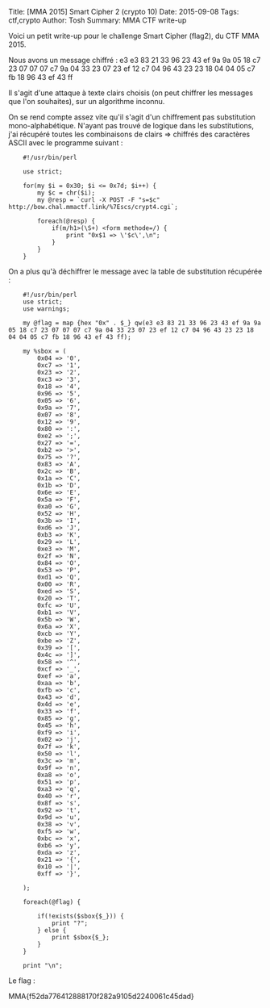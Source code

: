 Title: [MMA 2015] Smart Cipher 2 (crypto 10)
Date: 2015-09-08
Tags: ctf,crypto
Author: Tosh
Summary: MMA CTF write-up

Voici un petit write-up pour le challenge Smart Cipher (flag2), du CTF MMA 2015.

Nous avons un message chiffré : e3 e3 83 21 33 96 23 43 ef 9a 9a 05 18 c7 23 07 07 07 c7 9a 04 33 23 07 23 ef 12 c7 04 96 43 23 23 18 04 04 05 c7 fb 18 96 43 ef 43 ff

Il s'agit d'une attaque à texte clairs choisis (on peut chiffrer les messages que l'on souhaites), sur un algorithme inconnu.


On se rend compte assez vite qu'il s'agit d'un chiffrement pas substitution mono-alphabétique. N'ayant pas trouvé de logique dans les substitutions, j'ai récupéré toutes les combinaisons de clairs => chiffrés des caractères ASCII avec le programme suivant :


```
    #!/usr/bin/perl

    use strict;

    for(my $i = 0x30; $i <= 0x7d; $i++) {
        my $c = chr($i);
        my @resp = `curl -X POST -F "s=$c" http://bow.chal.mmactf.link/%7Escs/crypt4.cgi`;

        foreach(@resp) {
            if(m/h1>(\S+) <form methode=/) {
                print "0x$1 => \'$c\',\n";
            }
        }
    }
```

On a plus qu'à déchiffrer le message avec la table de substitution récupérée :


```
    #!/usr/bin/perl
    use strict;
    use warnings;

    my @flag = map {hex "0x" . $_} qw(e3 e3 83 21 33 96 23 43 ef 9a 9a 05 18 c7 23 07 07 07 c7 9a 04 33 23 07 23 ef 12 c7 04 96 43 23 23 18 04 04 05 c7 fb 18 96 43 ef 43 ff);

    my %sbox = (
        0x04 => '0',
        0xc7 => '1',
        0x23 => '2',
        0xc3 => '3',
        0x18 => '4',
        0x96 => '5',
        0x05 => '6',
        0x9a => '7',
        0x07 => '8',
        0x12 => '9',
        0x80 => ':',
        0xe2 => ';',
        0x27 => '=',
        0xb2 => '>',
        0x75 => '?',
        0x83 => 'A',
        0x2c => 'B',
        0x1a => 'C',
        0x1b => 'D',
        0x6e => 'E',
        0x5a => 'F',
        0xa0 => 'G',
        0x52 => 'H',
        0x3b => 'I',
        0xd6 => 'J',
        0xb3 => 'K',
        0x29 => 'L',
        0xe3 => 'M',
        0x2f => 'N',
        0x84 => 'O',
        0x53 => 'P',
        0xd1 => 'Q',
        0x00 => 'R',
        0xed => 'S',
        0x20 => 'T',
        0xfc => 'U',
        0xb1 => 'V',
        0x5b => 'W',
        0x6a => 'X',
        0xcb => 'Y',
        0xbe => 'Z',
        0x39 => '[',
        0x4c => ']',
        0x58 => '^',
        0xcf => '_',
        0xef => 'a',
        0xaa => 'b',
        0xfb => 'c',
        0x43 => 'd',
        0x4d => 'e',
        0x33 => 'f',
        0x85 => 'g',
        0x45 => 'h',
        0xf9 => 'i',
        0x02 => 'j',
        0x7f => 'k',
        0x50 => 'l',
        0x3c => 'm',
        0x9f => 'n',
        0xa8 => 'o',
        0x51 => 'p',
        0xa3 => 'q',
        0x40 => 'r',
        0x8f => 's',
        0x92 => 't',
        0x9d => 'u',
        0x38 => 'v',
        0xf5 => 'w',
        0xbc => 'x',
        0xb6 => 'y',
        0xda => 'z',
        0x21 => '{',
        0x10 => '|',
        0xff => '}',

    );

    foreach(@flag) {

        if(!exists($sbox{$_})) {
            print "?";
        } else {
            print $sbox{$_};
        }
    }

    print "\n";
```

Le flag :

MMA{f52da776412888170f282a9105d2240061c45dad}